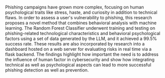 Phishing campaigns have grown more complex, 
focusing on human psychological traits like stress, haste, and 
curiosity in addition to technical flaws. In order to assess a user's 
vulnerability to phishing, this research proposes a novel method 
that combines behavioral analysis with machine learning. The 
Random Forest Classifier underwent training and testing on 
phishing-related technological characteristics and behavioral 
psychological factors using a set of data generated by the LLM, 
and it achieved a 99.5% success rate. These results are also 
incorporated by research into a dashboard hosted on a web 
server for evaluating risks in real time via a flask backend. The 
findings highlight how important the need is to address the 
influence of human factor in cybersecurity and show how 
integrating technical as well as psychological aspects can lead to 
more successful phishing detection as well as prevention. 
